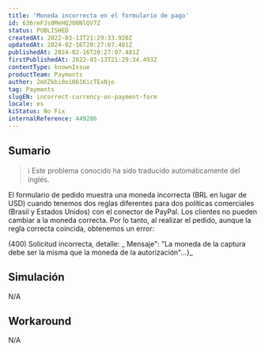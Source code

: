```yaml
---
title: 'Moneda incorrecta en el formulario de pago'
id: 636reFJs0MeHQJO0NlQV7Z
status: PUBLISHED
createdAt: 2022-03-13T21:29:33.920Z
updatedAt: 2024-02-16T20:27:07.481Z
publishedAt: 2024-02-16T20:27:07.481Z
firstPublishedAt: 2022-03-13T21:29:34.493Z
contentType: knownIssue
productTeam: Payments
author: 2mXZkbi0oi061KicTExNjo
tag: Payments
slugEN: incorrect-currency-on-payment-form
locale: es
kiStatus: No Fix
internalReference: 449286
---
```


## Sumario

>ℹ️ Este problema conocido ha sido traducido automáticamente del inglés.



El formulario de pedido muestra una moneda incorrecta (BRL en lugar de USD) cuando tenemos dos reglas diferentes para dos políticas comerciales (Brasil y Estados Unidos) con el conector de PayPal. Los clientes no pueden cambiar a la moneda correcta. Por lo tanto, al realizar el pedido, aunque la regla correcta coincida, obtenemos un error:

(400) Solicitud incorrecta, detalle: _
Mensaje": "La moneda de la captura debe ser la misma que la moneda de la autorización"...}_



## Simulación



N/A



## Workaround



N/A

